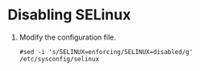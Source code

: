 # Disabling SELinux<a name="EN-US_TOPIC_0231470848"></a>

1.  Modify the configuration file.

    ```
    #sed -i 's/SELINUX=enforcing/SELINUX=disabled/g' /etc/sysconfig/selinux
    ```


